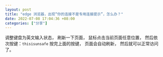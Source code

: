 ```yaml
---
layout: post
title: "edge 浏览器，出现“你的连接不是专用连接提示”，怎么办？"
date: 2022-07-08 17:04:36 +08:00
categories: ["分享"]
---
```


<p>调整键盘为英文输入状态，
刷新一下页面，
鼠标点击当前页面任意位置，
然后依次按键：<code>thisisunsafe</code>
按完上面的按键，
页面会自动刷新，
然后就可以正常访问了。</p>